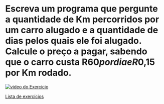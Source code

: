 # Escreva um programa que pergunte a quantidade de Km percorridos por um carro alugado e a quantidade de dias pelos quais ele foi alugado. Calcule o preço a pagar, sabendo que o carro custa R$60 por dia e R$0,15 por Km rodado.

[![video do Exercício](https://img.youtube.com/vi/I4NYUeetLAc/maxresdefault.jpg)](https://youtu.be/I4NYUeetLAc)

[Lista de exercícios](..)
